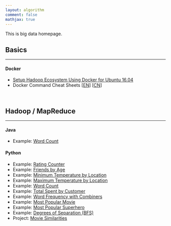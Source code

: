 ```yaml
---
layout: algorithm
comment: false
mathjax: true
---
```


This is big data homepage.

## Basics
---
#### Docker
+ [Setup Hadoop Ecosystem Using Docker for Ubuntu 16.04]({{site.baseurl}}/algorithms/bigdata/setup)
+ Docker Command Cheat Sheets [[EN](https://github.com/shevapato2008/docker-cheat-sheet)] [[CN](https://github.com/shevapato2008/docker-cheat-sheet/tree/master/zh-cn)]

<br>

## Hadoop / MapReduce
---
#### Java
+ Example: [Word Count]({{site.baseurl}}/algorithms/bigdata/wc_java) &nbsp; <a class="icon-text" href="https://github.com/shevapato2008/HadoopMapReduce_Java/tree/master/WordCount" title="Github Repository"><i class="mastheadicon icomoon-github1"></i></a>

#### Python
+ Example: [Rating Counter]({{site.baseurl}}/algorithms/bigdata/ratingcounter_python) &nbsp; <a class="icon-text" href="https://github.com/shevapato2008/HadoopMapReduce_Python/tree/master/1.%20Rating%20Counter" title="Github Repository"><i class="mastheadicon icomoon-github1"></i></a>
+ Example: [Friends by Age]({{site.baseurl}}/algorithms/bigdata/friendsbyage_python) &nbsp; <a class="icon-text" href="https://github.com/shevapato2008/HadoopMapReduce_Python/tree/master/2.%20Friends%20By%20Age" title="Github Repository"><i class="mastheadicon icomoon-github1"></i></a>
+ Example: [Minimum Temperature by Location]({{site.baseurl}}/algorithms/bigdata/mintemploc_python) &nbsp; <a class="icon-text" href="https://github.com/shevapato2008/HadoopMapReduce_Python/tree/master/3.%20Minimum%20Temperature%20By%20Location" title="Github Repository"><i class="mastheadicon icomoon-github1"></i></a>
+ Example: [Maximum Temperature by Location]({{site.baseurl}}/algorithms/bigdata/maxtemploc_python) &nbsp; <a class="icon-text" href="https://github.com/shevapato2008/HadoopMapReduce_Python/tree/master/4.%20Maximum%20Temperature%20By%20Location" title="Github Repository"><i class="mastheadicon icomoon-github1"></i></a>
+ Example: [Word Count]({{site.baseurl}}/algorithms/bigdata/wc_python) &nbsp; <a class="icon-text" href="https://github.com/shevapato2008/HadoopMapReduce_Python/tree/master/5.%20Word%20Count" title="Github Repository"><i class="mastheadicon icomoon-github1"></i></a>
+ Example: [Total Spent by Customer]({{site.baseurl}}/algorithms/bigdata/totalspent_python) &nbsp; <a class="icon-text" href="https://github.com/shevapato2008/HadoopMapReduce_Python/tree/master/6.%20Total%20Spent%20by%20Customer" title="Github Repository"><i class="mastheadicon icomoon-github1"></i></a>
+ Example: [Word Frequency with Combiners]({{site.baseurl}}/algorithms/bigdata/wordfreqcomb_python) &nbsp; <a class="icon-text" href="https://github.com/shevapato2008/HadoopMapReduce_Python/tree/master/7.%20Word%20Frequency%20With%20Combiners" title="Github Repository"><i class="mastheadicon icomoon-github1"></i></a>
+ Example: [Most Popular Movie]({{site.baseurl}}/algorithms/bigdata/mostpopmovie_python) &nbsp; <a class="icon-text" href="https://github.com/shevapato2008/HadoopMapReduce_Python/tree/master/8.%20Most%20Popular%20Movie" title="Github Repository"><i class="mastheadicon icomoon-github1"></i></a>
+ Example: [Most Popular Superhero]({{site.baseurl}}/algorithms/bigdata/mostpophero_python) &nbsp; <a class="icon-text" href="https://github.com/shevapato2008/HadoopMapReduce_Python/tree/master/9.%20Most%20Popular%20Superhero" title="Github Repository"><i class="mastheadicon icomoon-github1"></i></a>
+ Example: [Degrees of Separation (BFS)]({{site.baseurl}}/algorithms/bigdata/degsep_python) &nbsp; <a class="icon-text" href="https://github.com/shevapato2008/HadoopMapReduce_Python/tree/master/10.%20Degrees%20of%20Separation_Breadth-First%20Search" title="Github Repository"><i class="mastheadicon icomoon-github1"></i></a>
+ Project: [Movie Similarities]({{site.baseurl}}/algorithms/bigdata/moviesimil_python) &nbsp; <a class="icon-text" href="https://github.com/shevapato2008/HadoopMapReduce_Python/tree/master/11.%20Movie%20Similarities" title="Github Repository"><i class="mastheadicon icomoon-github1"></i></a>

<br><br>
